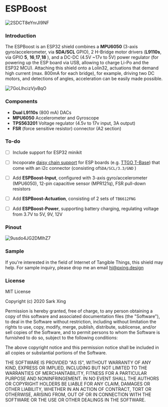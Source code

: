 # ESPBoost
![2SDCT8eYnrJI9NF](https://i.loli.net/2020/06/06/2SDCT8eYnrJI9NF.jpg)


### Introduction
The ESPBoost is an ESP32 shield combines a **MPU6050** (3-axis gyro/accelerometer, via **SDA/SCL** GPIO), 2 H-Bridge motor drivers (**L9110s**, via GPIO **5**, **16**,**17**,**18** ), and a DC-DC (4.5V ~17v to 5V) power regulator (for powering up the ESP board via USB, allowing to charge Li-Po and the ESP32 MCU). Attaching this shield onto a Lolin32, actuations that demand high current (max. 800mA for each bridge), for example, driving two DC motors, and detections of angles, acceleration can be easily made possible. 

![7GoLlhcizVjvBqO](https://i.loli.net/2020/06/06/7GoLlhcizVjvBqO.gif)

### Components

* **Dual L9110s** (800 mA) DACs
* **MPU6050** Accelerometer and Gyroscope
* **TPS563201** Voltage regulator (4.5v to 17v input, 3A output)
* **FSR** (force sensitive resistor) connector  (A2 section)



### To-do

- [ ]  Include support for ESP32 minikit 
- [ ]  Incoporate [daisy chain support](https://i.imgur.com/pLPUlMk.jpg) for ESP boards (e.g. [TTGO T-Base](https://www.aliexpress.com/item/32888680096.html)) that come with an i2c connector (consisting of`SDA/SCL/3.3/GND` )
- [ ]  Add **ESPBoost-Input**, configured with 3-axis gyro/accelerometer (MPU6050), 12-pin capacitive sensor (MPR121q), FSR pull-down resistors
- [ ]  Add **ESPBoost-Actuation**, consisting of 2 sets of `TB6612FNG`
- [ ]  Add **ESPBoost-Power**, supporting battery charging, regulating voltage from 3.7V to 5V, 9V, 12V



### Pinout 

![9usdo4JG2DMlhZ7](https://i.loli.net/2020/06/05/9usdo4JG2DMlhZ7.png)

### Sample 
If you're interested in the field of Internet of Tangible Things, this shield may help. For sample inquiry, please drop me an email hi@pxing.design


### License
MIT License

Copyright (c) 2020 Sark Xing

Permission is hereby granted, free of charge, to any person obtaining a copy
of this software and associated documentation files (the "Software"), to deal
in the Software without restriction, including without limitation the rights
to use, copy, modify, merge, publish, distribute, sublicense, and/or sell
copies of the Software, and to permit persons to whom the Software is
furnished to do so, subject to the following conditions:

The above copyright notice and this permission notice shall be included in all
copies or substantial portions of the Software.

THE SOFTWARE IS PROVIDED "AS IS", WITHOUT WARRANTY OF ANY KIND, EXPRESS OR
IMPLIED, INCLUDING BUT NOT LIMITED TO THE WARRANTIES OF MERCHANTABILITY,
FITNESS FOR A PARTICULAR PURPOSE AND NONINFRINGEMENT. IN NO EVENT SHALL THE
AUTHORS OR COPYRIGHT HOLDERS BE LIABLE FOR ANY CLAIM, DAMAGES OR OTHER
LIABILITY, WHETHER IN AN ACTION OF CONTRACT, TORT OR OTHERWISE, ARISING FROM,
OUT OF OR IN CONNECTION WITH THE SOFTWARE OR THE USE OR OTHER DEALINGS IN THE
SOFTWARE.
